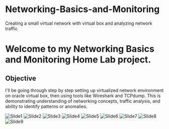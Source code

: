 # Networking-Basics-and-Monitoring
Creating a small virtual network with virtual box and analyzing network traffic

# Welcome to my Networking Basics and Monitoring Home Lab project.

## Objective

I'll be going through step by step setting up virtualized network environment on oracle virtual box, then using tools like Wireshark and TCPdump. This is demonstrating understanding of networking concepts, traffic analysis, and ability to identify patterns or anomalies.


![Slide1](https://github.com/user-attachments/assets/56fcbc46-f08a-4681-8d8b-7d09988bd574)
![Slide2](https://github.com/user-attachments/assets/776ba23a-5afd-4e7e-8e4c-a99797b936af)
![Slide3](https://github.com/user-attachments/assets/530f29d8-794c-443c-8c0c-997c46101766)
![Slide4](https://github.com/user-attachments/assets/e0ca89e4-7681-4686-8879-1cacbe6dfb9a)
![Slide5](https://github.com/user-attachments/assets/f6d4bf9d-89e5-4a6e-9e30-a7daf7d5b7d3)
![Slide6](https://github.com/user-attachments/assets/ba94a65c-6c08-4de6-a658-00576f98ed2a)
![Slide7](https://github.com/user-attachments/assets/027fa1f9-850d-4323-9e84-9b762e30db7c)
![Slide8](https://github.com/user-attachments/assets/c69b6a43-2e3d-48c4-b621-0e5fedeea8c4)
![Slide9](https://github.com/user-attachments/assets/628e87cf-97d7-4f1f-958b-c33b5a1e88a4)





